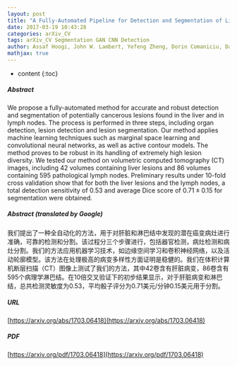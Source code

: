 ```yaml
---
layout: post
title: "A Fully-Automated Pipeline for Detection and Segmentation of Liver Lesions and Pathological Lymph Nodes"
date: 2017-03-19 10:43:28
categories: arXiv_CV
tags: arXiv_CV Segmentation GAN CNN Detection
author: Assaf Hoogi, John W. Lambert, Yefeng Zheng, Dorin Comaniciu, Daniel L. Rubin
mathjax: true
---
```


* content
{:toc}

##### Abstract
We propose a fully-automated method for accurate and robust detection and segmentation of potentially cancerous lesions found in the liver and in lymph nodes. The process is performed in three steps, including organ detection, lesion detection and lesion segmentation. Our method applies machine learning techniques such as marginal space learning and convolutional neural networks, as well as active contour models. The method proves to be robust in its handling of extremely high lesion diversity. We tested our method on volumetric computed tomography (CT) images, including 42 volumes containing liver lesions and 86 volumes containing 595 pathological lymph nodes. Preliminary results under 10-fold cross validation show that for both the liver lesions and the lymph nodes, a total detection sensitivity of 0.53 and average Dice score of $0.71 \pm 0.15$ for segmentation were obtained.

##### Abstract (translated by Google)
我们提出了一种全自动化的方法，用于对肝脏和淋巴结中发现的潜在癌变病灶进行准确，可靠的检测和分割。该过程分三个步骤进行，包括器官检测，病灶检测和病灶分割。我们的方法应用机器学习技术，如边缘空间学习和卷积神经网络，以及活动轮廓模型。该方法在处理极高的病变多样性方面证明是稳健的。我们在体积计算机断层扫描（CT）图像上测试了我们的方法，其中42卷含有肝脏病变，86卷含有595个病理学淋巴结。在10倍交叉验证下的初步结果显示，对于肝脏病变和淋巴结，总共检测灵敏度为0.53，平均骰子评分为0.71美元/分钟0.15美元用于分割。

##### URL
[https://arxiv.org/abs/1703.06418](https://arxiv.org/abs/1703.06418)

##### PDF
[https://arxiv.org/pdf/1703.06418](https://arxiv.org/pdf/1703.06418)

